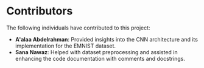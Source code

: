 # Contributors

The following individuals have contributed to this project:

- **A'alaa Abdelrahman**: Provided insights into the CNN architecture and its implementation for the EMNIST dataset.
- **Sana Nawaz**: Helped with dataset preprocessing and assisted in enhancing the code documentation with comments and docstrings.
